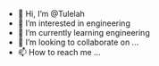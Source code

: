 - 👋 Hi, I’m @Tulelah
- 👀 I’m interested in engineering
- 🌱 I’m currently learning engineering
- 💞️ I’m looking to collaborate on ...
- 📫 How to reach me ...

<!---
Tulelah/Tulelah is a ✨ special ✨ repository because its `README.md` (this file) appears on your GitHub profile.
You can click the Preview link to take a look at your changes.
--->
